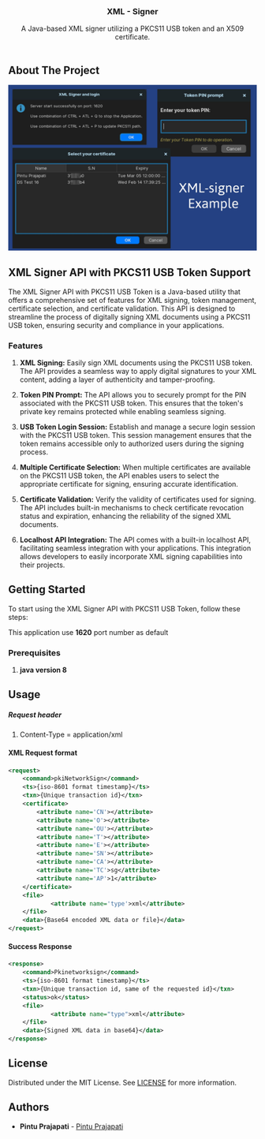 <br/>
<p align="center">
  <h3 align="center">XML - Signer</h3>

  <p align="center">
    A Java-based XML signer utilizing a PKCS11 USB token and an X509 certificate.
    <br/>
    <br/>
  </p>
</p>

## About The Project

![Screen Shot](Images/FinalImage.jpg)

## XML Signer API with PKCS11 USB Token Support

The XML Signer API with PKCS11 USB Token is a Java-based utility that offers a comprehensive set of features for XML signing, token management, certificate selection, and certificate validation. This API is designed to streamline the process of digitally signing XML documents using a PKCS11 USB token, ensuring security and compliance in your applications.

### Features

1. **XML Signing:** Easily sign XML documents using the PKCS11 USB token. The API provides a seamless way to apply digital signatures to your XML content, adding a layer of authenticity and tamper-proofing.

2. **Token PIN Prompt:** The API allows you to securely prompt for the PIN associated with the PKCS11 USB token. This ensures that the token's private key remains protected while enabling seamless signing.

3. **USB Token Login Session:** Establish and manage a secure login session with the PKCS11 USB token. This session management ensures that the token remains accessible only to authorized users during the signing process.

4. **Multiple Certificate Selection:** When multiple certificates are available on the PKCS11 USB token, the API enables users to select the appropriate certificate for signing, ensuring accurate identification.

5. **Certificate Validation:** Verify the validity of certificates used for signing. The API includes built-in mechanisms to check certificate revocation status and expiration, enhancing the reliability of the signed XML documents.

6. **Localhost API Integration:** The API comes with a built-in localhost API, facilitating seamless integration with your applications. This integration allows developers to easily incorporate XML signing capabilities into their projects.

## Getting Started

To start using the XML Signer API with PKCS11 USB Token, follow these steps:

This application use **1620** port number as default

### Prerequisites

1. **java version 8**

## Usage

##### Request header
1. Content-Type = application/xml

#### XML Request format
```xml
<request>
	<command>pkiNetworkSign</command>
	<ts>{iso-8601 format timestamp}</ts>
	<txn>{Unique transaction id}</txn>
	<certificate>
		<attribute name='CN'></attribute>
		<attribute name='O'></attribute>
		<attribute name='OU'></attribute>
		<attribute name='T'></attribute>
		<attribute name='E'></attribute>
		<attribute name='SN'></attribute>
		<attribute name='CA'></attribute>
		<attribute name='TC'>sg</attribute>
		<attribute name='AP'>1</attribute>
	</certificate>
	<file>
            <attribute name='type'>xml</attribute>
	</file>
	<data>{Base64 encoded XML data or file}</data>
</request>
```
#### Success Response

```xml
<response>
	<command>Pkinetworksign</command>
	<ts>{iso-8601 format timestamp}</ts>
	<txn>{Unique transaction id, same of the requested id}</txn>
	<status>ok</status>
	<file>
            <attribute name="type">xml</attribute>
	</file>
    <data>{Signed XML data in base64}</data>
</response>
```

## License

Distributed under the MIT License. See [LICENSE](https://github.com/pyojan/XML_signer/blob/main/LICENSE.md) for more information.

## Authors

* **Pintu Prajapati** - [Pintu Prajapati](https://github.com/pyojan/)
